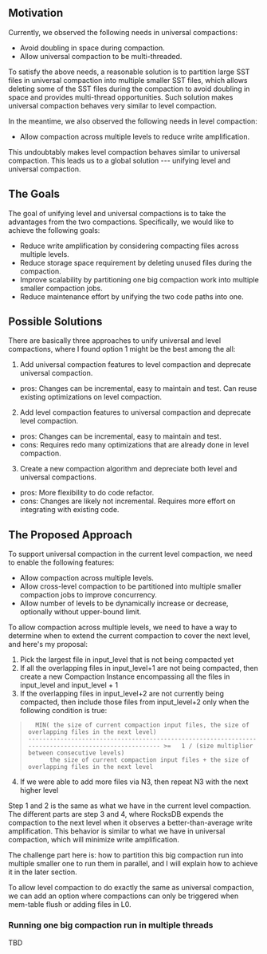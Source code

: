 ## Motivation
Currently, we observed the following needs in universal compactions:
* Avoid doubling in space during compaction.
* Allow universal compaction to be multi-threaded.

To satisfy the above needs, a reasonable solution is to partition large SST files in universal compaction into multiple smaller SST files, which allows deleting some of the SST files during the compaction to avoid doubling in space and provides multi-thread opportunities.  Such solution makes universal compaction behaves very similar to level compaction.

In the meantime, we also observed the following needs in level compaction:
* Allow compaction across multiple levels to reduce write amplification.

This undoubtably makes level compaction behaves similar to universal compaction.  This leads us to a global solution --- unifying level and universal compaction.

## The Goals
The goal of unifying level and universal compactions is to take the advantages from the two compactions.  Specifically, we would like to achieve the following goals:

* Reduce write amplification by considering compacting files across multiple levels.
* Reduce storage space requirement by deleting unused files during the compaction.
* Improve scalability by partitioning one big compaction work into multiple smaller compaction jobs.
* Reduce maintenance effort by unifying the two code paths into one.

## Possible Solutions
There are basically three approaches to unify universal and level compactions, where I found option 1 might be the best among the all:

1. Add universal compaction features to level compaction and deprecate universal compaction.
 * pros: Changes can be incremental, easy to maintain and test.  Can reuse existing optimizations on level compaction.
2. Add level compaction features to universal compaction and deprecate level compaction.
 * pros: Changes can be incremental, easy to maintain and test.
 * cons: Requires redo many optimizations that are already done in level compaction.
3. Create a new compaction algorithm and depreciate both level and universal compactions.
 * pros: More flexibility to do code refactor.
 * cons: Changes are likely not incremental.  Requires more effort on integrating with existing code.


## The Proposed Approach
To support universal compaction in the current level compaction, we need to enable the following features:
* Allow compaction across multiple levels.
* Allow cross-level compaction to be partitioned into multiple smaller compaction jobs to improve concurrency.
* Allow number of levels to be dynamically increase or decrease, optionally without upper-bound limit.

To allow compaction across multiple levels, we need to have a way to determine when to extend the current compaction to cover the next level, and here's my proposal:

1. Pick the largest file in input_level that is not being compacted yet
2. If all the overlapping files in input_level+1 are not being compacted, then create a new Compaction Instance encompassing all the files in input_level and input_level + 1
3. If the overlapping files in input_level+2 are not currently being compacted, then include those files from input_level+2 only when the following condition is true:
>       MIN( the size of current compaction input files, the size of overlapping files in the next level)
>     ----------------------------------------------------------------------------------------------------- >=   1 / (size multiplier between consecutive levels) 
>           the size of current compaction input files + the size of overlapping files in the next level 
>

4. If we were able to add more files via N3, then repeat N3 with the next higher level

Step 1 and 2 is the same as what we have in the current level compaction.  The different parts are step 3 and 4, where RocksDB expends the compaction to the next level when it observes a better-than-average write amplification.  This behavior is similar to what we have in universal compaction, which will minimize write amplification.

The challenge part here is: how to partition this big compaction run into multiple smaller one to run them in parallel, and I will explain how to achieve it in the later section.

To allow level compaction to do exactly the same as universal compaction, we can add an option where compactions can only be triggered when mem-table flush or adding files in L0.

### Running one big compaction run in multiple threads
TBD